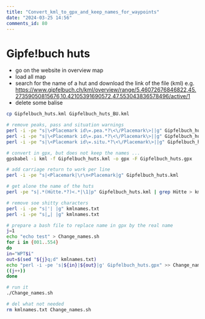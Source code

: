 ```yaml
--- 
title: "Convert_kml_to_gpx_and_keep_names_for_waypoints" 
date: "2024-03-25 14:56" 
comments_id: 80
---
```



# Gipfe!buch huts

- go on the website in overview map
- load all map
- search for the name of a hut and download the link of the file (kml) e.g. https://www.gipfelbuch.ch/kml/overview/range/5.46072676846822,45.27359050815676,10.42105391690572,47.553043836578496/active/1
- delete some balise

```sh
cp Gipfelbuch_huts.kml Gipfelbuch_huts_BU.kml

# remove peaks, pass and situation warnings
perl -i -pe "s|\<Placemark id\=.pea.*?\<\/Placemark\>||g" Gipfelbuch_huts.kml
perl -i -pe "s|\<Placemark id\=.pas.*?\<\/Placemark\>||g" Gipfelbuch_huts.kml
perl -i -pe "s|\<Placemark id\=.situ.*?\<\/Placemark\>||g" Gipfelbuch_huts.kml

# convert in gpx, but does not keep the names ...
gpsbabel -i kml -f Gipfelbuch_huts.kml -o gpx -F Gipfelbuch_huts.gpx

# add carriage return to work per line
perl -i -pe "s|<Placemark|\r\n<Placemark|g" Gipfelbuch_huts.kml

# get alone the name of the huts
perl -pe "s|.*(Hütte.*?)<.*|\1|p" Gipfelbuch_huts.kml | grep Hütte > kmlnames.txt

# remove soe shitty characters
perl -i -pe "s|'| |g" kmlnames.txt
perl -i -pe "s|„| |g" kmlnames.txt

# prepare a bash file to replace name in gpx by the real name
j=1
echo "echo test" > Change_names.sh
for i in {001..554}
do 
in="WPT$i"
out=$(sed "${j}q;d" kmlnames.txt)
echo "perl -i -pe 's|${in}|${out}|g' Gipfelbuch_huts.gpx" >> Change_names.sh
((j++))
done

# run it
./Change_names.sh

# del what not needed
rm kmlnames.txt Change_names.sh

```



